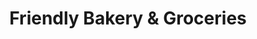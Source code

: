 ---
title: "Friendly Bakery & Groceries"
url: /springfield/friendly-bakery-and-groceries/
shop: bakery
---